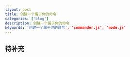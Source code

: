 ```yaml
---
layout: post
title: 创建一个属于你的命令
categories: ['blog']
description: 创建一个属于你的命令
keywords: '创建一个属于你的命令', 'commander.js', 'node.js'
---
```


## 待补充
